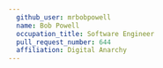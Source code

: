 ```yaml
---
  github_user: mrbobpowell
  name: Bob Powell
  occupation_title: Software Engineer
  pull_request_number: 644
  affiliation: Digital Anarchy
---
```


